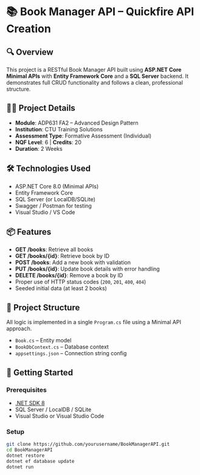 # 📚 Book Manager API – Quickfire API Creation

## 🔍 Overview
This project is a RESTful Book Manager API built using **ASP.NET Core Minimal APIs** with **Entity Framework Core** and a **SQL Server** backend. It demonstrates full CRUD functionality and follows a clean, professional structure.

## 👨‍🎓 Project Details
- **Module**: ADP631 FA2 – Advanced Design Pattern
- **Institution**: CTU Training Solutions
- **Assessment Type**: Formative Assessment (Individual)
- **NQF Level**: 6 | **Credits**: 20
- **Duration**: 2 Weeks

## 🛠 Technologies Used
- ASP.NET Core 8.0 (Minimal APIs)
- Entity Framework Core
- SQL Server (or LocalDB/SQLite)
- Swagger / Postman for testing
- Visual Studio / VS Code

## 📦 Features
- **GET /books**: Retrieve all books
- **GET /books/{id}**: Retrieve book by ID
- **POST /books**: Add a new book with validation
- **PUT /books/{id}**: Update book details with error handling
- **DELETE /books/{id}**: Remove a book by ID
- Proper use of HTTP status codes (`200`, `201`, `400`, `404`)
- Seeded initial data (at least 2 books)

## 🧱 Project Structure
All logic is implemented in a single `Program.cs` file using a Minimal API approach.

- `Book.cs` – Entity model
- `BookDbContext.cs` – Database context
- `appsettings.json` – Connection string config

## 🚀 Getting Started

### Prerequisites
- [.NET SDK 8](https://dotnet.microsoft.com/)
- SQL Server / LocalDB / SQLite
- Visual Studio or Visual Studio Code

### Setup
```bash
git clone https://github.com/yourusername/BookManagerAPI.git
cd BookManagerAPI
dotnet restore
dotnet ef database update
dotnet run
